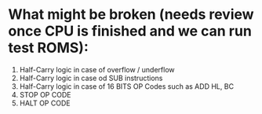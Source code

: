 # What might be broken (needs review once CPU is finished and we can run test ROMS):
1. Half-Carry logic in case of overflow / underflow
2. Half-Carry logic in case od SUB instructions
3. Half-Carry logic in case of 16 BITS OP Codes such as ADD HL, BC
4. STOP OP CODE
5. HALT OP CODE